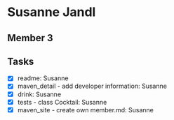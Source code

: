 # Susanne Jandl

## Member 3

## Tasks

- [x] readme: Susanne
- [x] maven_detail - add developer information: Susanne
- [x] drink: Susanne
- [x] tests - class Cocktail: Susanne
- [x] maven_site - create own member.md: Susanne
